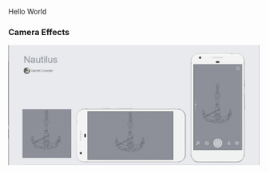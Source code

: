 Hello World

### Camera Effects

![Nautilus](Garrett_Crowder_Nautilus.PNG?raw=true "Optional Title")
